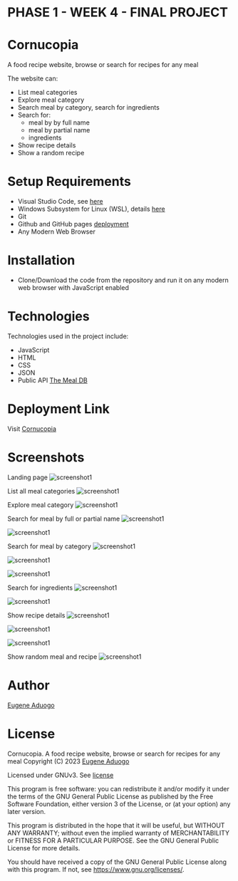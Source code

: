 # PHASE 1 - WEEK 4 - FINAL PROJECT

# Cornucopia

A food recipe website, browse or search for recipes for any meal

The website can:
- List meal categories
- Explore meal category
- Search meal by category, search for ingredients
- Search for:
    -  meal by by full name
    -  meal by partial name
    - ingredients
- Show recipe details
- Show a random recipe

# Setup Requirements

- Visual Studio Code, see [here](https://code.visualstudio.com/)
- Windows Subsystem for Linux (WSL), details [here](https://learn.microsoft.com/en-us/windows/wsl/install)
- Git
- Github and GitHub pages [deployment](https://eugenemrg.github.io/Cornucopia/)
- Any Modern Web Browser

# Installation

- Clone/Download the code from the repository and run it on any modern web browser with JavaScript enabled

# Technologies

Technologies used in the project include:

- JavaScript
- HTML
- CSS
- JSON
- Public API [The Meal DB](https://www.themealdb.com/)

# Deployment Link

Visit [Cornucopia](https://eugenemrg.github.io/Cornucopia/)

# Screenshots

Landing page
![screenshot1](assets/screenshots/screenshot01.png)

List all meal categories
![screenshot1](assets/screenshots/screenshot02.png)

Explore meal category
![screenshot1](assets/screenshots/screenshot10.png)

Search for meal by full or partial name
![screenshot1](assets/screenshots/screenshot03.png)

![screenshot1](assets/screenshots/screenshot04.png)

Search for meal by category
![screenshot1](assets/screenshots/screenshot12.png)

![screenshot1](assets/screenshots/screenshot13.png)

![screenshot1](assets/screenshots/screenshot14.png)

Search for ingredients
![screenshot1](assets/screenshots/screenshot05.png)

![screenshot1](assets/screenshots/screenshot06.png)

Show recipe details
![screenshot1](assets/screenshots/screenshot07.png)

![screenshot1](assets/screenshots/screenshot08.png)

![screenshot1](assets/screenshots/screenshot09.png)

Show random meal and recipe
![screenshot1](assets/screenshots/screenshot11.png)

# Author

[Eugene Aduogo](https://github.com/eugenemrg)

# License

Cornucopia. A food recipe website, browse or search for recipes for any meal
Copyright (C) 2023  [Eugene Aduogo](https://github.com/eugenemrg)

Licensed under GNUv3. See [license](/LICENSE)

This program is free software: you can redistribute it and/or modify
it under the terms of the GNU General Public License as published by
the Free Software Foundation, either version 3 of the License, or
(at your option) any later version.

This program is distributed in the hope that it will be useful,
but WITHOUT ANY WARRANTY; without even the implied warranty of
MERCHANTABILITY or FITNESS FOR A PARTICULAR PURPOSE.  See the
GNU General Public License for more details.

You should have received a copy of the GNU General Public License
along with this program.  If not, see <https://www.gnu.org/licenses/>.